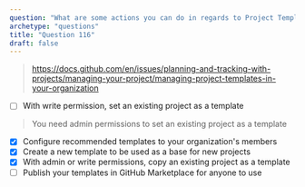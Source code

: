 ```yaml
---
question: "What are some actions you can do in regards to Project Templates in your organization? (Choose three.)"
archetype: "questions"
title: "Question 116"
draft: false
---
```



> https://docs.github.com/en/issues/planning-and-tracking-with-projects/managing-your-project/managing-project-templates-in-your-organization
- [ ] With write permission, set an existing project as a template
> You need admin permissions to set an existing project as a template
- [x] Configure recommended templates to your organization's members
- [x] Create a new template to be used as a base for new projects
- [x] With admin or write permissions, copy an existing project as a template
- [ ] Publish your templates in GitHub Marketplace for anyone to use
